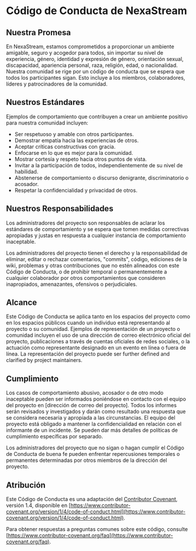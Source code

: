 
# Código de Conducta de NexaStream

## Nuestra Promesa

En NexaStream, estamos comprometidos a proporcionar un ambiente amigable, seguro y acogedor para todos, sin importar su nivel de experiencia, género, identidad y expresión de género, orientación sexual, discapacidad, apariencia personal, raza, religión, edad, o nacionalidad. Nuestra comunidad se rige por un código de conducta que se espera que todos los participantes sigan. Esto incluye a los miembros, colaboradores, líderes y patrocinadores de la comunidad.

## Nuestros Estándares

Ejemplos de comportamiento que contribuyen a crear un ambiente positivo para nuestra comunidad incluyen:

- Ser respetuoso y amable con otros participantes.
- Demostrar empatía hacia las experiencias de otros.
- Aceptar críticas constructivas con gracia.
- Enfocarse en lo que es mejor para la comunidad.
- Mostrar cortesía y respeto hacia otros puntos de vista.
- Invitar a la participación de todos, independientemente de su nivel de habilidad.
- Abstenerse de comportamiento o discurso denigrante, discriminatorio o acosador.
- Respetar la confidencialidad y privacidad de otros.

## Nuestros Responsabilidades

Los administradores del proyecto son responsables de aclarar los estándares de comportamiento y se espera que tomen medidas correctivas apropiadas y justas en respuesta a cualquier instancia de comportamiento inaceptable.

Los administradores del proyecto tienen el derecho y la responsabilidad de eliminar, editar o rechazar comentarios, "commits", código, ediciones de la wiki, problemas y otras contribuciones que no estén alineados con este Código de Conducta, o de prohibir temporal o permanentemente a cualquier colaborador por otros comportamientos que consideren inapropiados, amenazantes, ofensivos o perjudiciales.

## Alcance

Este Código de Conducta se aplica tanto en los espacios del proyecto como en los espacios públicos cuando un individuo está representando al proyecto o su comunidad. Ejemplos de representación de un proyecto o comunidad incluyen el uso de una dirección de correo electrónico oficial del proyecto, publicaciones a través de cuentas oficiales de redes sociales, o la actuación como representante designado en un evento en línea o fuera de línea. La representación del proyecto puede ser further defined and clarified by project maintainers.

## Cumplimiento

Los casos de comportamiento abusivo, acosador o de otro modo inaceptable pueden ser informados poniéndose en contacto con el equipo del proyecto en [dirección de correo del proyecto]. Todos los informes serán revisados y investigados y darán como resultado una respuesta que se considera necesaria y apropiada a las circunstancias. El equipo del proyecto está obligado a mantener la confidencialidad en relación con el informante de un incidente. Se pueden dar más detalles de políticas de cumplimiento específicas por separado.

Los administradores del proyecto que no sigan o hagan cumplir el Código de Conducta de buena fe pueden enfrentar repercusiones temporales o permanentes determinadas por otros miembros de la dirección del proyecto.

## Atribución

Este Código de Conducta es una adaptación del [Contributor Covenant](https://www.contributor-covenant.org), versión 1.4, disponible en [https://www.contributor-covenant.org/version/1/4/code-of-conduct.html](https://www.contributor-covenant.org/version/1/4/code-of-conduct.html).

Para obtener respuestas a preguntas comunes sobre este código, consulte [https://www.contributor-covenant.org/faq](https://www.contributor-covenant.org/faq).

